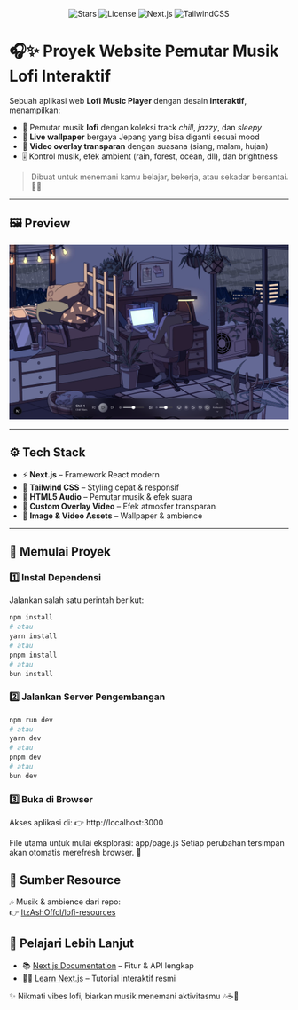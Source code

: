 <p align="center">
  <img src="https://img.shields.io/github/stars/USERNAME/REPO?style=for-the-badge&logo=github&color=8b5cf6" alt="Stars"/>
  <img src="https://img.shields.io/github/license/USERNAME/REPO?style=for-the-badge&color=10b981" alt="License"/>
  <img src="https://img.shields.io/badge/Next.js-Framework-black?style=for-the-badge&logo=next.js" alt="Next.js"/>
  <img src="https://img.shields.io/badge/TailwindCSS-Styling-38bdf8?style=for-the-badge&logo=tailwind-css" alt="TailwindCSS"/>
</p>

# 🎧✨ Proyek Website Pemutar Musik Lofi Interaktif

Sebuah aplikasi web **Lofi Music Player** dengan desain **interaktif**, menampilkan:

- 🎵 Pemutar musik **lofi** dengan koleksi track _chill_, _jazzy_, dan _sleepy_
- 🌌 **Live wallpaper** bergaya Jepang yang bisa diganti sesuai mood
- 🎥 **Video overlay transparan** dengan suasana (siang, malam, hujan)
- 🎚️ Kontrol musik, efek ambient (rain, forest, ocean, dll), dan brightness

> Dibuat untuk menemani kamu belajar, bekerja, atau sekadar bersantai. 🌙🍵

---

## 🖼️ Preview

![Preview](./public/preview/preview.png)

---

## ⚙️ Tech Stack

- ⚡ **Next.js** – Framework React modern
- 🎨 **Tailwind CSS** – Styling cepat & responsif
- 🎵 **HTML5 Audio** – Pemutar musik & efek suara
- 🎥 **Custom Overlay Video** – Efek atmosfer transparan
- 🌄 **Image & Video Assets** – Wallpaper & ambience

---

## 🚀 Memulai Proyek

### 1️⃣ Instal Dependensi

Jalankan salah satu perintah berikut:

```bash
npm install
# atau
yarn install
# atau
pnpm install
# atau
bun install

```

### 2️⃣ Jalankan Server Pengembangan

```bash
npm run dev
# atau
yarn dev
# atau
pnpm dev
# atau
bun dev

```

### 3️⃣ Buka di Browser

Akses aplikasi di: 👉 http://localhost:3000

File utama untuk mulai eksplorasi: app/page.js
Setiap perubahan tersimpan akan otomatis merefresh browser. 🔄

## 📂 Sumber Resource

🎶 Musik & ambience dari repo:  
👉 [ItzAshOffcl/lofi-resources](https://github.com/ItzAshOffcl/lofi-resources)

## 📖 Pelajari Lebih Lanjut

- 📚 [Next.js Documentation](https://nextjs.org/docs) – Fitur & API lengkap
- 🧑‍💻 [Learn Next.js](https://nextjs.org/learn) – Tutorial interaktif resmi

✨ Nikmati vibes lofi, biarkan musik menemani aktivitasmu 🎶☕🌙
